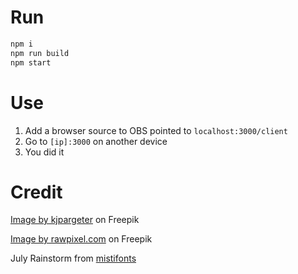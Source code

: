 # Run
```bash
npm i
npm run build
npm start
```

# Use
1. Add a browser source to OBS pointed to `localhost:3000/client`
2. Go to `[ip]:3000` on another device
3. You did it

# Credit
[Image by kjpargeter](https://www.freepik.com/free-photo/vintage-grunge-paper-background_5405364.htm#query=paper%20texture&position=11&from_view=keyword&track=ais) on Freepik

[Image by rawpixel.com](https://www.freepik.com/free-photo/vintage-crumpled-paper-textured-background_15599884.htm#query=paper%20texture&position=34&from_view=keyword&track=ais) on Freepik

July Rainstorm from [mistifonts](https://mistifonts.com/july-rainstorm/)
